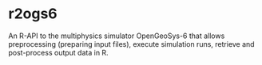# r2ogs6

An R-API to the multiphysics simulator OpenGeoSys-6 that allows preprocessing (preparing input files), execute simulation runs, retrieve and post-process output data in R. 